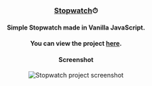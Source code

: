 <div align="center">

### [Stopwatch](https://youtu.be/ClSrx1oXwjE "Click me!🎶")⏱

#### Simple Stopwatch made in Vanilla JavaScript.

#### You can view the project [here](https://isbendiyarovanezrin.github.io/Stopwatch "Click me!⏱").

#### Screenshot

![Stopwatch project screenshot](https://i.postimg.cc/90sLyftL/stopwatch.png)

</div>
